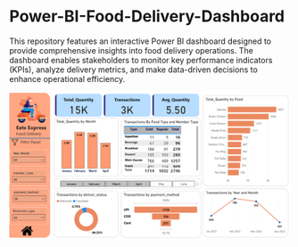 # Power-BI-Food-Delivery-Dashboard
This repository features an interactive Power BI dashboard designed to provide comprehensive insights into food delivery operations. The dashboard enables stakeholders to monitor key performance indicators (KPIs), analyze delivery metrics, and make data-driven decisions to enhance operational efficiency.

<img src = "https://github.com/SabaAmreen815/Power-BI-Food-Delivery-Dashboard/blob/ee28eb8faf3e05bf399b35b7b13c887c5f78ccb9/Eats_Express_Dashboard.PNG" alt = "Image Description" width="600">


